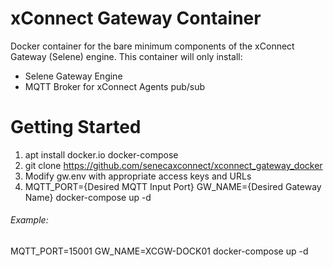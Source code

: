 # xConnect Gateway Container 
Docker container for the bare minimum components of the xConnect Gateway (Selene) engine. 
This container will only install:
- Selene Gateway Engine
- MQTT Broker for xConnect Agents pub/sub

# Getting Started

1. apt install docker.io docker-compose
2. git clone https://github.com/senecaxconnect/xconnect_gateway_docker
3. Modify gw.env with appropriate access keys and URLs
4. MQTT_PORT={Desired MQTT Input Port} GW_NAME={Desired Gateway Name} docker-compose up -d
###### Example: 
MQTT_PORT=15001 GW_NAME=XCGW-DOCK01 docker-compose up -d
